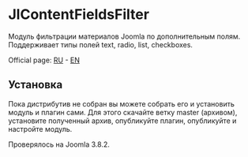 # JlContentFieldsFilter
Модуль фильтрации материалов Joomla по дополнительным полям. Поддерживает типы полей text, radio, list, checkboxes.

Official page: [RU](https://joomline.ru/rasshirenija/moduli/jlcontentfieldsfilter.html) - [EN](http://joomline.org/extensions/modules-for-joomla/jlcontentfieldsfilter.html)


## Установка
Пока дистрибутив не собран вы можете собрать его и установить модуль и плагин сами. Для этого скачайте ветку master (архивом), установите полученный архив, опубликуйте плагин, опубликуйте и настройте модуль.

Проверялось на Joomla 3.8.2.
